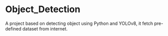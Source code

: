 # Object_Detection
A project based on detecting object using Python and YOLOv8, it fetch pre-defined dataset from internet.

